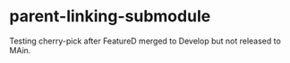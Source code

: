# parent-linking-submodule

Testing cherry-pick after FeatureD merged to Develop but not released to MAin.
